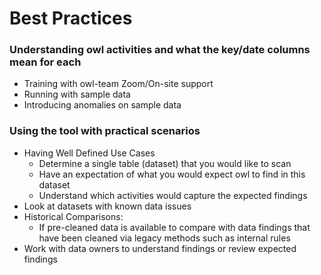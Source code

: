 # Best Practices

### **Understanding owl activities and what the key/date columns mean for each**

* Training with owl-team Zoom/On-site support 
* Running with sample data 
* Introducing anomalies on sample data

### **Using the tool with practical scenarios**

* Having Well Defined Use Cases
  * Determine a single table \(dataset\) that you would like to scan
  * Have an expectation of what you would expect owl to find in this dataset
  * Understand which activities would capture the expected findings
* Look at datasets with known data issues
* Historical Comparisons:
  * If pre-cleaned data is available to compare with data findings that have been cleaned via legacy methods such as internal rules
* Work with data owners to understand findings or review expected findings

